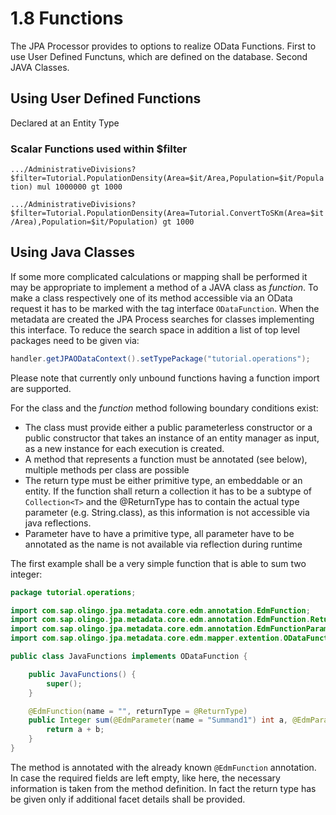 # 1.8 Functions

The JPA Processor provides to options to realize OData Functions. First to use User Defined Functuns, which are defined on the database. Second JAVA Classes.

## Using User Defined Functions

Declared at an Entity Type

### Scalar Functions used within $filter

`.../AdministrativeDivisions?$filter=Tutorial.PopulationDensity(Area=$it/Area,Population=$it/Population) mul 1000000 gt 1000`

`.../AdministrativeDivisions?$filter=Tutorial.PopulationDensity(Area=Tutorial.ConvertToSKm(Area=$it/Area),Population=$it/Population) gt 1000`

## Using Java Classes
If some more complicated calculations or mapping shall be performed it may be appropriate to implement a method of a JAVA class as _function_. To make a class respectively one of its method accessible via an OData request it has to be marked with the tag interface `ODataFunction`. When the metadata are created the JPA Process searches for classes implementing this interface. To reduce the search space in addition a list of top level packages need to be given via:

```JAVA
handler.getJPAODataContext().setTypePackage("tutorial.operations");
```
Please note that currently only unbound functions having a function import are supported.

For the class and the _function_ method following boundary conditions exist:
- The class must provide either a public parameterless constructor or a public constructor that takes an instance of an entity manager as input, as a new instance for each execution is created.
- A method that represents a function must be annotated (see below), multiple methods per class are possible
- The return type must be either primitive type, an embeddable or an entity.  If the function shall return a collection it has to be a subtype of `Collection<T>` and the @ReturnType has to contain the actual type parameter (e.g. String.class), as this information is not accessible via java reflections.
- Parameter have to have a primitive type, all parameter have to be annotated as the name is not available via reflection during runtime

The first example shall be a very simple function that is able to sum two integer:
```JAVA
package tutorial.operations;

import com.sap.olingo.jpa.metadata.core.edm.annotation.EdmFunction;
import com.sap.olingo.jpa.metadata.core.edm.annotation.EdmFunction.ReturnType;
import com.sap.olingo.jpa.metadata.core.edm.annotation.EdmFunctionParameter;
import com.sap.olingo.jpa.metadata.core.edm.mapper.extention.ODataFunction;

public class JavaFunctions implements ODataFunction {

	public JavaFunctions() {
		super();
	}

	@EdmFunction(name = "", returnType = @ReturnType)
	public Integer sum(@EdmParameter(name = "Summand1") int a, @EdmParameter(name = "Summand2") int b) {
		return a + b;
	}
}
```

The method is annotated with the already known `@EdmFunction` annotation. In case the required fields are left empty, like here, the necessary information is taken from the method definition. In fact the return type has be given only if additional facet details shall be provided.

